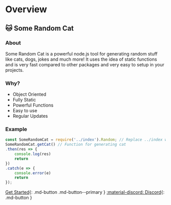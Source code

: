 # Overview
## :cat: Some Random Cat

### About
Some Random Cat is a powerful node.js tool for generating random stuff like cats, dogs, jokes and much more!
It uses the idea of static functions and is very fast compared to other packages and very easy to setup in your projects.

### Why?
+ Object Oriented
+ Fully Static
+ Powerful Functions
+ Easy to use
+ Regular Updates

### Example
```javascript
const SomeRandomCat = require('../index').Random; // Replace ../index with some-random-cat
SomeRandomCat.getCat() // Function for generating cat
.then(res => {
    console.log(res)
    return
})
.catch(e => {
    console.error(e)
    return
});
```

[Get Started](/docs/some-random-cat/documentation/general/getting-started/){: .md-button .md-button--primary } [:material-discord: Discord](https://discord.gg/6g297Usrsn){: .md-button }